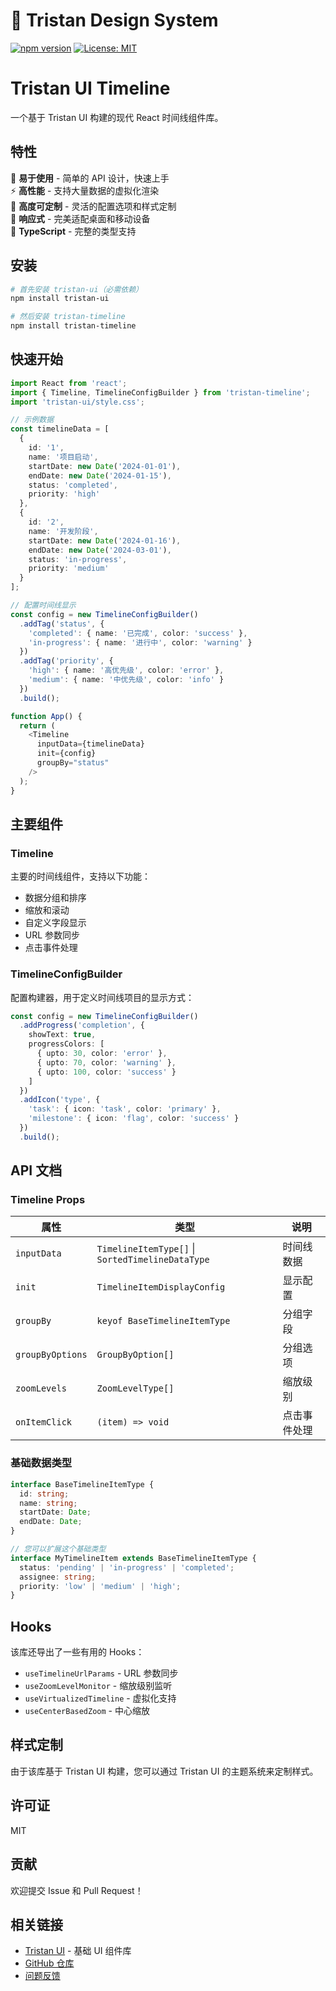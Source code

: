 # 🎨 Tristan Design System

[![npm version](https://badge.fury.io/js/tristan-ui.svg)](https://badge.fury.io/js/tristan-ui)
[![License: MIT](https://img.shields.io/badge/License-MIT-yellow.svg)](https://opensource.org/licenses/MIT)

# Tristan UI Timeline

一个基于 Tristan UI 构建的现代 React 时间线组件库。

## 特性

🎯 **易于使用** - 简单的 API 设计，快速上手  
⚡ **高性能** - 支持大量数据的虚拟化渲染  
🎨 **高度可定制** - 灵活的配置选项和样式定制  
📱 **响应式** - 完美适配桌面和移动设备  
🔧 **TypeScript** - 完整的类型支持  

## 安装

```bash
# 首先安装 tristan-ui（必需依赖）
npm install tristan-ui

# 然后安装 tristan-timeline
npm install tristan-timeline
```

## 快速开始

```typescript
import React from 'react';
import { Timeline, TimelineConfigBuilder } from 'tristan-timeline';
import 'tristan-ui/style.css';

// 示例数据
const timelineData = [
  {
    id: '1',
    name: '项目启动',
    startDate: new Date('2024-01-01'),
    endDate: new Date('2024-01-15'),
    status: 'completed',
    priority: 'high'
  },
  {
    id: '2', 
    name: '开发阶段',
    startDate: new Date('2024-01-16'),
    endDate: new Date('2024-03-01'),
    status: 'in-progress',
    priority: 'medium'
  }
];

// 配置时间线显示
const config = new TimelineConfigBuilder()
  .addTag('status', {
    'completed': { name: '已完成', color: 'success' },
    'in-progress': { name: '进行中', color: 'warning' }
  })
  .addTag('priority', {
    'high': { name: '高优先级', color: 'error' },
    'medium': { name: '中优先级', color: 'info' }
  })
  .build();

function App() {
  return (
    <Timeline
      inputData={timelineData}
      init={config}
      groupBy="status"
    />
  );
}
```

## 主要组件

### Timeline

主要的时间线组件，支持以下功能：

- 数据分组和排序
- 缩放和滚动
- 自定义字段显示
- URL 参数同步
- 点击事件处理

### TimelineConfigBuilder

配置构建器，用于定义时间线项目的显示方式：

```typescript
const config = new TimelineConfigBuilder()
  .addProgress('completion', {
    showText: true,
    progressColors: [
      { upto: 30, color: 'error' },
      { upto: 70, color: 'warning' }, 
      { upto: 100, color: 'success' }
    ]
  })
  .addIcon('type', {
    'task': { icon: 'task', color: 'primary' },
    'milestone': { icon: 'flag', color: 'success' }
  })
  .build();
```

## API 文档

### Timeline Props

| 属性 | 类型 | 说明 |
|------|------|------|
| `inputData` | `TimelineItemType[]` \| `SortedTimelineDataType` | 时间线数据 |
| `init` | `TimelineItemDisplayConfig` | 显示配置 |
| `groupBy` | `keyof BaseTimelineItemType` | 分组字段 |
| `groupByOptions` | `GroupByOption[]` | 分组选项 |
| `zoomLevels` | `ZoomLevelType[]` | 缩放级别 |
| `onItemClick` | `(item) => void` | 点击事件处理 |

### 基础数据类型

```typescript
interface BaseTimelineItemType {
  id: string;
  name: string;
  startDate: Date;
  endDate: Date;
}

// 您可以扩展这个基础类型
interface MyTimelineItem extends BaseTimelineItemType {
  status: 'pending' | 'in-progress' | 'completed';
  assignee: string;
  priority: 'low' | 'medium' | 'high';
}
```

## Hooks

该库还导出了一些有用的 Hooks：

- `useTimelineUrlParams` - URL 参数同步
- `useZoomLevelMonitor` - 缩放级别监听
- `useVirtualizedTimeline` - 虚拟化支持
- `useCenterBasedZoom` - 中心缩放

## 样式定制

由于该库基于 Tristan UI 构建，您可以通过 Tristan UI 的主题系统来定制样式。

## 许可证

MIT

## 贡献

欢迎提交 Issue 和 Pull Request！

## 相关链接

- [Tristan UI](https://github.com/wenchuanlilizhao/tristan-ui) - 基础 UI 组件库
- [GitHub 仓库](https://github.com/wenchuanlilizhao/tristan-timeline) 
- [问题反馈](https://github.com/wenchuanlilizhao/tristan-timeline/issues)

